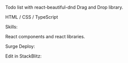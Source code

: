 Todo list with react-beautiful-dnd Drag and Drop library.

HTML / CSS / TypeScript 

Skills:

React components and react libraries.

Surge Deploy: 

Edit in StackBlitz: 
